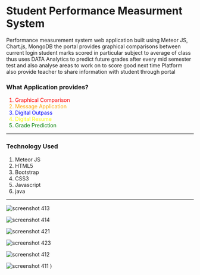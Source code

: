 # Student Performance Measurment System

Performance measurement system web application built using Meteor JS, Chart.js, MongoDB 
the portal provides graphical comparisons between current login student marks scored in particular subject to average of class thus uses DATA Analytics to predict future grades after every mid semester test and also analyse areas to work on to score good next time
Platform also provide teacher to share information with student through portal

<h3>What Application provides?</h3>
<ol>
  <li style="color:red;">Graphical Comparison</li>
   <li style="color:orange;">Message Application</li>
   <li style="color:blue;">Digital Outpass</li>
   <li style="color:yellow;">Digital Resume</li>
  <li style="color:green;">Grade Prediction</li>
</ol>
<hr>
<h3>Technology Used</h3>
<ol>
  <li >Meteor JS</li>
   <li>HTML5</li>
   <li>Bootstrap</li>
   <li>CSS3</li>
  <li>Javascript</li>
  <li>java</li>
</ol>
<hr>


![screenshot 413](https://user-images.githubusercontent.com/24519869/39533360-74cf1824-4e4c-11e8-941a-a74bfbf84d8e.png)


![screenshot 414](https://user-images.githubusercontent.com/24519869/39533361-75283210-4e4c-11e8-8404-ccbfe9551569.png)

![screenshot 421](https://user-images.githubusercontent.com/24519869/39533357-73b8d722-4e4c-11e8-9355-fd0d92aa3514.png)


![screenshot 423](https://user-images.githubusercontent.com/24519869/39533358-741daabc-4e4c-11e8-80ae-1671f79606df.png)


![screenshot 412](https://user-images.githubusercontent.com/24519869/39533548-f7c35740-4e4c-11e8-98eb-e4fe0bcf7fd6.png)


![screenshot 411](https://user-images.githubusercontent.com/24519869/39533794-9f13ac0c-4e4d-11e8-94f6-78829e3a360a.png)
)

